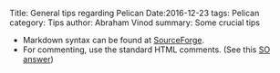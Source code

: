 Title: General tips regarding Pelican
Date:2016-12-23
tags: Pelican
category: Tips
author: Abraham Vinod
summary: Some crucial tips

- Markdown syntax can be found at 
  [SourceForge](https://sourceforge.net/p/pelican-edt/wiki/markdown_syntax/#md_ex_lists).
- For commenting, use the standard HTML comments. (See this [SO
  answer](http://stackoverflow.com/a/4829998/1846549))
